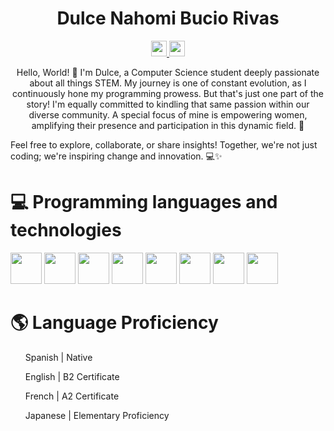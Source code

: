 <h1 align="center"> Dulce Nahomi Bucio Rivas </h1>

<p align = "center"> 
  <a href="https://www.linkedin.com/in/dulce-nahomi-bucio-rivas/">
    <img src="https://img.shields.io/badge/linkedin-%230077B5.svg?&style=for-the-badge&logo=linkedin&logoColor=white" height=25>
  </a>
  <a href="mailto:dulcenahomibucio@gmail.com">
    <img src = "https://img.shields.io/badge/Gmail-D14836?style=for-the-badge&logo=gmail&logoColor=white" height=25>
  </a>
</p>


<p align="center">Hello, World! 🌟 I'm Dulce, a Computer Science student deeply passionate about all things STEM. My journey is one of constant evolution, as I continuously hone my programming prowess. But that's just one part of the story! I'm equally committed to kindling that same passion within our diverse community. A special focus of mine is empowering women, amplifying their presence and participation in this dynamic field. 🚀

Feel free to explore, collaborate, or share insights! Together, we're not just coding; we're inspiring change and innovation. 💻✨ </p>

<h1> 💻 Programming languages and technologies </h1>
<div>
  <img height = 50 src="https://cdn.jsdelivr.net/gh/devicons/devicon/icons/python/python-original.svg" />
  <img height = 50 src="https://cdn.jsdelivr.net/gh/devicons/devicon/icons/cplusplus/cplusplus-original.svg" />
  <img height = 50 src="https://cdn.jsdelivr.net/gh/devicons/devicon/icons/r/r-original.svg" />
  <img height = 50 src="https://cdn.jsdelivr.net/gh/devicons/devicon/icons/matlab/matlab-original.svg" />
  <img height = 50 src="https://cdn.jsdelivr.net/gh/devicons/devicon/icons/javascript/javascript-original.svg" />
  <img height = 50 src="https://cdn.jsdelivr.net/gh/devicons/devicon/icons/html5/html5-original.svg" />
  <img height = 50 src="https://cdn.jsdelivr.net/gh/devicons/devicon/icons/css3/css3-original.svg" />
  <img height = 50 src="https://cdn.jsdelivr.net/gh/devicons/devicon/icons/react/react-original.svg" />

</div>

<h1> 🌎 Language Proficiency</h1>
<ul> Spanish | Native </ul>
<ul> English | B2 Certificate </ul>
<ul> French | A2 Certificate </ul>
<ul> Japanese | Elementary Proficiency </ul>


